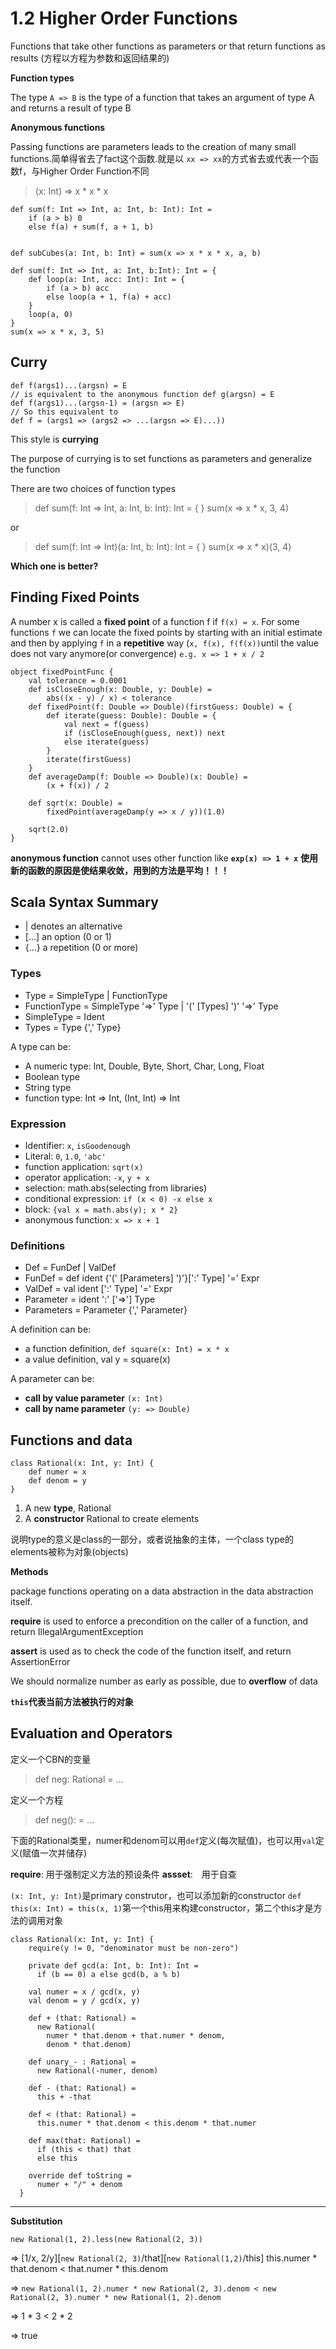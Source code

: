 1.2 Higher Order Functions
===

Functions that take other functions as parameters or that return functions as results (方程以方程为参数和返回结果的)

**Function types** 

The type `A => B` is the type of a function that takes an argument of type A and returns a result of type B

**Anonymous functions**

Passing functions are parameters leads to the creation of many small functions.简单得省去了fact这个函数.就是以 `xx => xx`的方式省去或代表一个函数f，与Higher Order Function不同

> (x: Int) => x * x * x

    def sum(f: Int => Int, a: Int, b: Int): Int =
        if (a > b) 0
        else f(a) + sum(f, a + 1, b)
        

    def subCubes(a: Int, b: Int) = sum(x => x * x * x, a, b)
    
    def sum(f: Int => Int, a: Int, b:Int): Int = {
        def loop(a: Int, acc: Int): Int = {
            if (a > b) acc
            else loop(a + 1, f(a) + acc)
        }
        loop(a, 0)
    }
    sum(x => x * x, 3, 5)

## Curry

    def f(args1)...(argsn) = E
    // is equivalent to the anonymous function def g(argsn) = E
    def f(args1)...(argsn-1) = (argsn => E)
    // So this equivalent to
    def f = (args1 => (args2 => ...(argsn => E)...))

This style is **currying**

The purpose of currying is to set functions as parameters and generalize the function

There are two choices of function types

> def sum(f: Int => Int, a: Int, b: Int): Int = { }
> sum(x => x * x, 3, 4)

or

> def sum(f: Int => Int)(a: Int, b: Int): Int = { }
> sum(x => x * x)(3, 4)

**Which one is better?**

## Finding Fixed Points

A number x is called a **fixed point** of a function f if `f(x) = x`. For some functions `f` we can locate the fixed points by starting with an initial estimate and then by applying `f` in a **repetitive** way (`x, f(x), f(f(x))`until the value does not vary anymore(or convergence) `e.g. x => 1 + x / 2`

    object fixedPointFunc {
        val tolerance = 0.0001
        def isCloseEnough(x: Double, y: Double) = 
            abs((x - y) / x) < tolerance
        def fixedPoint(f: Double => Double)(firstGuess: Double) = {
            def iterate(guess: Double): Double = {
                val next = f(guess)
                if (isCloseEnough(guess, next)) next
                else iterate(guess)
            }
            iterate(firstGuess)
        }
        def averageDamp(f: Double => Double)(x: Double) = 
            (x + f(x)) / 2
        
        def sqrt(x: Double) =
            fixedPoint(averageDamp(y => x / y))(1.0)
            
        sqrt(2.0)
    }
    
**anonymous function** cannot uses other function like **`exp(x) => 1 + x`**
**使用新的函数的原因是使结果收敛，用到的方法是平均！！！**

## Scala Syntax Summary

* | denotes an alternative
* [...] an option (0 or 1)
* {...} a repetition (0 or more)


### Types

* Type = SimpleType | FunctionType
* FunctionType = SimpleType '=>' Type | '(' [Types] ')' '=>' Type
* SimpleType = Ident
* Types = Type {',' Type}

A type can be:

* A numeric type: Int, Double, Byte, Short, Char, Long, Float
* Boolean type
* String type
* function type: Int => Int, (Int, Int) => Int

### Expression

* Identifier: `x`, `isGoodenough`
* Literal: `0`, `1.0`, `'abc'`
* function application: `sqrt(x)`
* operator application: `-x`, `y + x`
* selection: math.abs(selecting from libraries)
* conditional expression: `if (x < 0) -x else x`
* block: `{val x = math.abs(y); x * 2}`
* anonymous function: `x => x + 1`


### Definitions

* Def = FunDef | ValDef
* FunDef = def ident {'(' [Parameters] ')'}[':' Type] '=' Expr
* ValDef = val ident [':' Type] '=' Expr
* Parameter = ident ':' ['=>'] Type
* Parameters = Parameter {',' Parameter}

A definition can be:

* a function definition, `def square(x: Int) = x * x`
* a value definition, val y = square(x)

A parameter can be:

* **call by value parameter** `(x: Int)`
* **call by name parameter** `(y: => Double)`


## Functions and data

    class Rational(x: Int, y: Int) {
        def numer = x
        def denom = y
    }
    
1. A new **type**, Rational
2. A **constructor** Rational to create elements 

说明type的意义是class的一部分，或者说抽象的主体，一个class type的elements被称为对象(objects)

**Methods**

package functions operating on a data abstraction in the data abstraction itself.

**require** is used to enforce a precondition on the caller of a function, and return IllegalArgumentException

**assert** is used as to check the code of the function itself, and return AssertionError

We should normalize number as early as possible, due to **overflow** of data

**`this`代表当前方法被执行的对象**

## Evaluation and Operators

定义一个CBN的变量
> def neg: Rational = ...

定义一个方程
> def neg(): = ... 

下面的Rational类里，numer和denom可以用`def`定义(每次赋值)，也可以用`val`定义(赋值一次并储存)

**require**: 用于强制定义方法的预设条件
**assset**:　用于自查

`(x: Int, y: Int)`是primary construtor，也可以添加新的constructor `def this(x: Int) = this(x, 1)`第一个this用来构建constructor，第二个this才是方法的调用对象

    class Rational(x: Int, y: Int) {
        require(y != 0, "denominator must be non-zero")
    
        private def gcd(a: Int, b: Int): Int =
          if (b == 0) a else gcd(b, a % b)
    
        val numer = x / gcd(x, y)
        val denom = y / gcd(x, y)
    
        def + (that: Rational) =
          new Rational(
            numer * that.denom + that.numer * denom,
            denom * that.denom)
    
        def unary_- : Rational =
          new Rational(-numer, denom)
    
        def - (that: Rational) =
          this + -that
    
        def < (that: Rational) =
          this.numer * that.denom < this.denom * that.numer
    
        def max(that: Rational) =
          if (this < that) that
          else this
    
        override def toString =
          numer + "/" + denom
      }
---

**Substitution**

`new Rational(1, 2).less(new Rational(2, 3))`

=> [1/x, 2/y][`new Rational(2, 3)`/that][`new Rational(1,2)`/this] this.numer * that.denom < that.numer * this.denom

=> `new Rational(1, 2).numer * new Rational(2, 3).denom < new Rational(2, 3).numer * new Rational(1, 2).denom`

=> 1 * 3 < 2 * 2

=> true